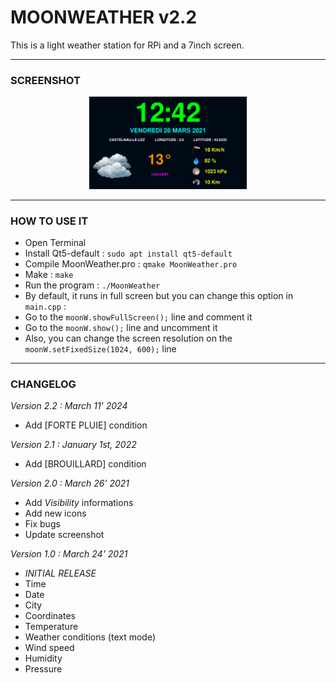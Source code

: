 # **MOONWEATHER v2.2**
This is a light weather station for RPi and a 7inch screen.

---

### **SCREENSHOT**
<div align="center">
    <img
        src="https://github.com/AyckinnLisa/moonweather_cpp/blob/main/pics/screenshot.png"
        alt="DEMO"
        style="width:50%">
</div>

---

### **HOW TO USE IT**

* Open Terminal
* Install Qt5-default : ```sudo apt install qt5-default```
* Compile MoonWeather.pro : ```qmake MoonWeather.pro```
* Make : ```make```
* Run the program : ```./MoonWeather```
* By default, it runs in full screen but you can change this option in ```main.cpp``` :
* Go to the ```moonW.showFullScreen();``` line and comment it
* Go to the ```moonW.show();``` line and uncomment it
* Also, you can change the screen resolution on the ```moonW.setFixedSize(1024, 600);``` line

---

### **CHANGELOG**
*Version 2.2 : March 11' 2024*
* Add [FORTE PLUIE] condition

*Version 2.1 : January 1st, 2022*
* Add [BROUILLARD] condition

*Version 2.0 : March 26' 2021*
* Add _Visibility_ informations
* Add new icons
* Fix bugs 
* Update screenshot

*Version 1.0 : March 24' 2021*
* *INITIAL RELEASE*
* Time
* Date
* City
* Coordinates
* Temperature
* Weather conditions (text mode)
* Wind speed
* Humidity
* Pressure